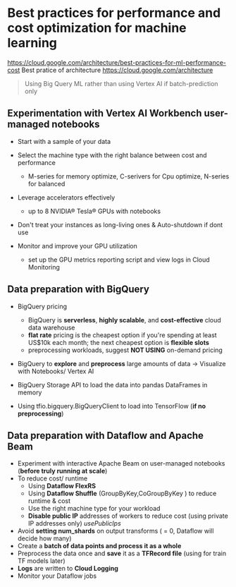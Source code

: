 # Best practices for performance and cost optimization for machine learning
https://cloud.google.com/architecture/best-practices-for-ml-performance-cost
Best pratice of architecture
  https://cloud.google.com/architecture

> Using Big Query ML rather than using Vertex AI if batch-prediction only

## Experimentation with Vertex AI Workbench user-managed notebooks
- Start with a sample of your data
- Select the machine type with the right balance between cost and performance

  - M-series for memory optimize, C-serivers for Cpu optimize, N-series for balanced

- Leverage accelerators effectively
  - up to 8 NVIDIA® Tesla® GPUs with notebooks
- Don't treat your instances as long-living ones & Auto-shutdown if dont use
- Monitor and improve your GPU utilization
  -   set up the GPU metrics reporting script and view logs in Cloud Monitoring

## Data preparation with BigQuery
- BigQuery pricing
  - BigQuery is **serverless**, **highly scalable**, and **cost-effective** cloud data warehouse
  - **flat rate** pricing is the cheapest option if you're spending at least US$10k each month; the next cheapest option is **flexible slots**
  - preprocessing workloads, suggest **NOT USING** on-demand pricing

- BigQuery to **explore** and **preprocess** large amounts of data -> Visualize with Notebooks/ Vertex AI
- BigQuery Storage API to load the data into pandas DataFrames in memory
- Using tfio.bigquery.BigQueryClient to load into TensorFlow (**if no preprocessing**)

## Data preparation with Dataflow and Apache Beam
- Experiment with interactive Apache Beam on user-managed notebooks (**before truly running at scale**)
- To reduce cost/ runtime
  - Using **Dataflow FlexRS** 
  - Using **Dataflow Shuffle** (GroupByKey,CoGroupByKey ) to reduce runtime & cost
  - Use the right machine type for your workload
  - **Disable public IP** addresses of workers to reduce cost (using private IP addresses only) _usePublicIps_
- Avoid **setting num_shards** on output transforms ( = 0, Dataflow will decide how many)
- Create a **batch of data points and process it as a whole**
- Preprocess the data once and **save** it as a **TFRecord file** (using for train TF models later)
- **Logs** are written to **Cloud Logging**
- Monitor your Dataflow jobs


